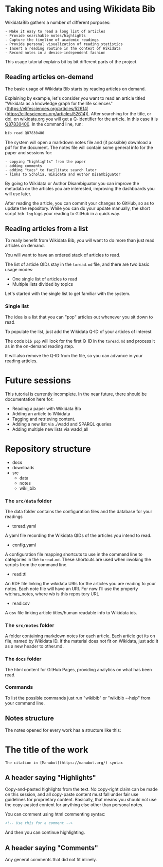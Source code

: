 # Taking notes and using Wikidata Bib

WikidataBib gathers a number of different purposes:

    - Make it easy to read a long list of articles
    - Provide searchable notes/highlights
    - Capture the timeline of academic readings
    - Provide personal visualization of reading statistics
    - Insert a reading routine in the context of Wikidata
    - Record notes in a device-independent fashion

This usage tutorial explains bit by bit  different parts of the project. 

## Reading articles on-demand

The basic usage of Wikidata Bib starts by reading articles on demand. 

Explaining by example, let's consider you want to read  an article titled "Wikidata as a knowledge graph for the life sciences" ([https://elifesciences.org/articles/52614](https://elifesciences.org/articles/52614)). 
After searching for the title, or doi, on [wikidata.org](https://wikidata.org) you will get a Q-identifier for the article.
In this case it is  [Q87830400](https://www.wikidata.org/wiki/Q87830400).
In the command line, run: 

```bash
bib read Q87830400
```

The system will open a markdown notes file and (if possible) download a pdf for the document.
The notes file will contain some general info for the paper and sessions for:
    
    - copying "highlights" from the paper
    - adding comments 
    - adding "tags" to facilitate search later
    - links to Scholia, Wikidata and Author Disambiguator 

By going to Wikidata or Author Disambiguator you can improve the metadata on the articles you are interested, improving the dashboards you will use later. 

After reading the article, you can commit your changes to GitHub, so as to update the repository. 
While you can do your update manually, the short script `bib log` logs your reading to GitHub in a quick way. 

## Reading articles from a list

To really benefit from Wikidata Bib, you will want to do more than just read articles on demand.

You will want to have an ordered stack of articles to read. 

The list of article QIDs stay in the `toread.md` file, and there are two basic usage modes:

- One single list of articles to read
- Multiple lists divided by topics 

Let's started with the single list to get familiar with the system. 

### Single list

The idea is a list that you can "pop" articles out whenever you sit down to read. 

To populate the list, just add the Wikidata Q-ID of your articles of interest

The code `bib pop` will look for the first Q-ID in the `toread.md` and process it as in the on-demand reading step. 

It will also remove the Q-ID from the file, so you can advance in your reading articles.


# Future sessions

This tutorial is currently incomplete. In the near future, there should be documentation here for: 

- Reading a paper with Wikidata Bib
- Adding an article to Wikidata
- Tagging and retrieving content. 
- Adding a new list via ./wadd and SPARQL queries
- Adding multiple new lists via wadd_all



# Repository structure
- docs
- downloads
- src
  - data
  - notes
  - wiki_bib

### The `src/data` folder

The data folder contains the configuration files and the database for your readings

- toread.yaml 

A yaml file recording the Wikidata QIDs of the articles you intend to read. 

- config.yaml

A configuration file mapping shortcuts to use in the command line to categories in the `toread.md`. These shortcuts are used when invoking the scripts from the command line. 

- read.ttl

An RDF file linking the wikidata URIs for the articles you are reading to your notes. 
Each note file will have an URI. For now I`ll use the property wb:has_notes, where wb is this repository URL

- read.csv 

A csv file linking article titles/human readable info to Wikidata ids.

### The `src/notes` folder

A folder containing markdown notes for each article. Each article get its on file, named by Wikidata ID. 
If the material does not fit on Wikidata, just add it as a new header to other.md.

### The `docs` folder
  
The html content for GitHub Pages, providing analytics on what has been read. 

### Commands

To list the possible commands just run "wikibib" or "wikibib --help" from your command line. 
## Notes structure

The notes opened for every work has a structure like this: 

# The title of the work
    The citation in [Manubot](https://manubot.org/) syntax

## A header saying "Highlights"

Copy-and-pasted highlights from the text. No copy-right claim can be made on this session, and all copy-paste content must fall under fair use guidelines for proprietary content. Basically, that means you should not use the copy-pasted content for anything else other than personal notes.

You can comment using html commenting syntax:

```html
<!-- Use this for a comment -->
```
And then you can continue highlighting.

## A header saying "Comments"

Any general comments that did not fit inlinely. 
